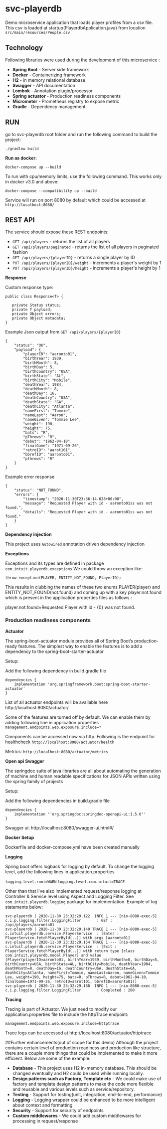 # svc-playerdb
Demo microservice application that loads player profiles from a csv file. 
This csv is loaded at startup(PlayerdbApplication.java) from location `src/main/resources/People.csv`


## Technology ##
Following libraries were used during the development of this microservice :

- **Spring Boot** - Server side framework
- **Docker** - Containerizing framework
- **H2** - in memory relational database 
- **Swagger** - API documentation
- **Lombok** - Annotation plugin/processor
- **Spring actuator** - Production readiness components
- **Micrometer** - Prometheus registry to expose metric 
- **Gradle** - Dependency management 

## RUN

go to svc-playerdb root folder and run the following command to build the project:

`./gradlew build`

**Run as docker:**

`docker-compose up --build`

To run with cpu/memory limits, use the following command. This works only in docker v3.0 and above:

`docker-compose --compatibility up --build`

Service will run on port 8080 by default which could be accessed at 
`http://localhost:8080/`

## REST API

The service should expose these REST endpoints:
* `GET /api/players` - returns the list of all players
* `GET /api/players/paginated` - returns the list of all players in paginated fashion
* `GET /api/players/{playerID}` - returns a single player by ID
* `PUT /api/players/{playerID}/weight` - increments a player's weight by 1
* `PUT /api/players/{playerID}/height` - increments a player's height by 1


**Response**
 
Custom response type: 
 
 ```
public class Response<T> {

    private Status status;
    private T payload;
    private Object errors;
    private Object metadata;
}
```

Example Json output from `GET /api/players/{playerID}`

```
{
    "status": "OK",
    "payload": {
        "playerID": "aaronto01",
        "birthYear": 1939,
        "birthMonth": 8,
        "birthDay": 5,
        "birthCountry": "USA",
        "birthState": "AL",
        "birthCity": "Mobile",
        "deathYear": 1984,
        "deathMonth": 8,
        "deathDay": 16,
        "deathCountry": "USA",
        "deathState": "GA",
        "deathCity": "Atlanta",
        "nameFirst": "Tommie",
        "nameLast": "Aaron",
        "nameGiven": "Tommie Lee",
        "weight": 190,
        "height": 75,
        "bats": "R",
        "pThrows": "R",
        "debut": "1962-04-10",
        "finalGame": "1971-09-26",
        "retroID": "aarot101",
        "bbrefID": "aaronto01",
        "pthrows": "R"
    }
}
```

Example error response

```
{
    "status": "NOT_FOUND",
    "errors": {
        "timestamp": "2020-11-30T23:36:14.028+00:00",
        "message": "Requested Player with id - aaronto01ss was not found.",
        "details": "Requested Player with id - aaronto01ss was not found."
    }
}
```

**Dependency injection**

This project uses `Autowired` annotation driven dependency injection


**Exceptions**

Exceptions and its types are defined in package `com.intuit.playerdb.exceptions`
We could throw an exception like:

`throw exception(PLAYER, ENTITY_NOT_FOUND, PlayerID);`

This results in clubbing the names of these two enums PLAYER(player) and ENTITY_NOT_FOUND(not.found) and coming up with a key player.not.found which is present in the application.properties files as follows :

player.not.found=Requested Player with id - {0} was not found.


### Production readiness components

**Actuator**

The spring-boot-actuator module provides all of Spring Boot’s production-ready features. The simplest way to enable the features is to add a dependency to the spring-boot-starter-actuator

Setup:

Add the following dependency in build.gradle file

```
dependencies {
    implementation 'org.springframework.boot:spring-boot-starter-actuator'
}
```

List of all actuator endpoints will be available here http://localhost:8080/actuator/

Some of the features are turned off by default. We can enable them by adding following line in application.properties `management.endpoints.web.exposure.include=*`

Components can be accessed now via http. Following is the endpoint for healthcheck
 `http://localhost:8080/actuator/health`
 
 Metrics: `http://localhost:8080/actuator/metrics`
 

**Open api Swagger**

The springdoc suite of java libraries are all about automating the generation of machine and human readable specifications for JSON APIs written using the spring family of projects

Setup:

Add the following dependencies in build.gradle file

```
dependencies {
    implementation ''org.springdoc:springdoc-openapi-ui:1.5.0''
}
```

Swagger ui:  http://localhost:8080/swagger-ui.html#/


**Docker Setup**

Dockerfile and docker-compose.yml have been created manually


**Logging**

Spring boot offers logback for logging by default.
To change the logging level, add the following lines in application.properties

`logging.level.root=WARN`
`logging.level.com.intuit=TRACE`

Other than that I've also implemented request/response logging at Controller & Service level using Aspect and Logging Filter.
See `com.intuit.playerdb.logging` package for implementation. Example of log statements below:

```
svc-playerdb | 2020-11-30 23:32:29.122  INFO 1 --- [nio-8080-exec-5] c.i.p.logging.filter.LoggingFilter       : GET : /api/players/aaronto01
svc-playerdb | 2020-11-30 23:32:29.140 TRACE 1 --- [nio-8080-exec-5] c.intuit.playerdb.service.PlayerService  : [Enter : PlayerService.fetchPlayerById(..)] with args [aaronto01]
svc-playerdb | 2020-11-30 23:32:29.154 TRACE 1 --- [nio-8080-exec-5] c.intuit.playerdb.service.PlayerService  : [Exit : PlayerService.fetchPlayerById(..)] with return type [class com.intuit.playerdb.model.Player] and value [Player(playerID=aaronto01, birthYear=1939, birthMonth=8, birthDay=5, birthCountry=USA, birthState=AL, birthCity=Mobile, deathYear=1984, deathMonth=8, deathDay=16, deathCountry=USA, deathState=GA, deathCity=Atlanta, nameFirst=Tommie, nameLast=Aaron, nameGiven=Tommie Lee, weight=190, height=75, bats=R, pThrows=R, debut=1962-04-10, finalGame=1971-09-26, retroID=aarot101, bbrefID=aaronto01)]
svc-playerdb | 2020-11-30 23:32:29.188  INFO 1 --- [nio-8080-exec-5] c.i.p.logging.filter.LoggingFilter       : Completed : 200
```

**Tracing** 

Tracing is part of Actuator. We just need to modify our application.properties file to include the httpTrace endpoint:

`management.endpoints.web.exposure.include=httptrace`

Trace logs can be accessed at http://localhost:8080/actuator/httptrace



##Further enhancements(out of scope for this demo)
Although the project contains certain level of production readiness and production like structure, there are a couple more things that could be implemented to make it more efficient.
Below are some of the example:

- **Database** - This project uses H2 in-memory database. This should be changed eventually and H2 could be used while running locally.
- **Design patterns such as Factory, Template etc** - We could make use of factory and template design patterns to make the code more flexible and reusable and various levels such as service/repository.
- **Testing** - Support for testing(unit, integration, end-to-end, performance)
- **Logging** - Logging wrapper could be enhanced to be more intelligent about context and formatting
- **Security** - Support for security of endpoints
- **Custom middlewares** - We could add custom middlewares for processing in request/response 





